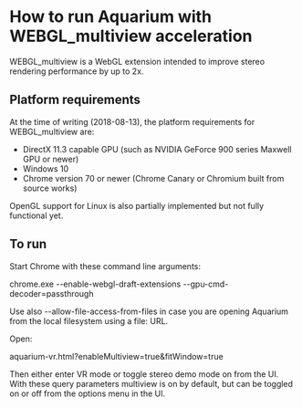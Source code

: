 # How to run Aquarium with WEBGL_multiview acceleration

WEBGL_multiview is a WebGL extension intended to improve stereo rendering performance by up to 2x.

## Platform requirements

At the time of writing (2018-08-13), the platform requirements for WEBGL_multiview are:

* DirectX 11.3 capable GPU (such as NVIDIA GeForce 900 series Maxwell GPU or newer)
* Windows 10
* Chrome version 70 or newer (Chrome Canary or Chromium built from source works)

OpenGL support for Linux is also partially implemented but not fully functional yet.

## To run

Start Chrome with these command line arguments:

chrome.exe --enable-webgl-draft-extensions --gpu-cmd-decoder=passthrough

Use also --allow-file-access-from-files in case you are opening Aquarium from the local filesystem using a file: URL.

Open:

aquarium-vr.html?enableMultiview=true&fitWindow=true

Then either enter VR mode or toggle stereo demo mode on from the UI. With these query parameters multiview is on by default, but can be toggled on or off from the options menu in the UI.
